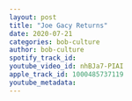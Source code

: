 ```yaml
---
layout: post
title: "Joe Gacy Returns"
date: 2020-07-21
categories: bob-culture
author: bob-culture
spotify_track_id: 
youtube_video_id: nhBJa7-PIAI
apple_track_id: 1000485737119
youtube_metadata: 
---
```

